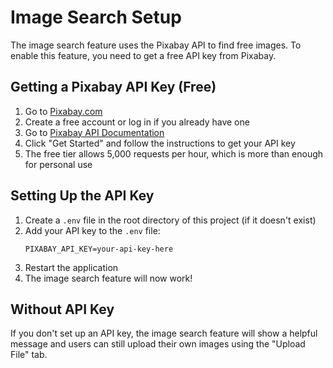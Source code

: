 # Image Search Setup

The image search feature uses the Pixabay API to find free images. To enable this feature, you need to get a free API key from Pixabay.

## Getting a Pixabay API Key (Free)

1. Go to [Pixabay.com](https://pixabay.com/)
2. Create a free account or log in if you already have one
3. Go to [Pixabay API Documentation](https://pixabay.com/api/docs/)
4. Click "Get Started" and follow the instructions to get your API key
5. The free tier allows 5,000 requests per hour, which is more than enough for personal use

## Setting Up the API Key

1. Create a `.env` file in the root directory of this project (if it doesn't exist)
2. Add your API key to the `.env` file:
   ```
   PIXABAY_API_KEY=your-api-key-here
   ```
3. Restart the application
4. The image search feature will now work!

## Without API Key

If you don't set up an API key, the image search feature will show a helpful message and users can still upload their own images using the "Upload File" tab.
